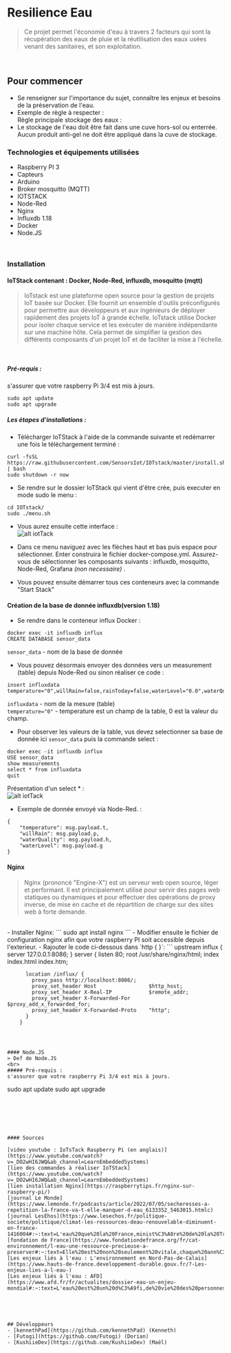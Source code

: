 # Resilience Eau
> Ce projet permet l'économie d'eau à travers 2 facteurs qui sont la récupération des eaux de pluie et la réutilisation des eaux usées venant des sanitaires, et son exploitation.
</br>

## Pour commencer

- Se renseigner sur l'importance du sujet, connaître les enjeux et besoins de la préservation de l'eau.
- Exemple de règle à respecter :  
Règle principale stockage des eaux : 
- Le stockage de l'eau doit être fait dans une cuve hors-sol ou enterrée. Aucun produit anti-gel ne doit être appliqué dans la cuve de stockage. 




### Technologies et équipements utilisées
- Raspberry PI 3
- Capteurs
- Arduino
- Broker mosquitto (MQTT)
- IOTSTACK
- Node-Red
- Nginx
- Influxdb 1.18
- Docker
- Node.JS
</br>

### Installation 

#### IoTStack contenant : Docker, Node-Red, influxdb, mosquitto (mqtt)  
> IoTstack est une plateforme open source pour la gestion de projets IoT basée sur Docker. Elle fournit un ensemble d'outils préconfigurés pour permettre aux développeurs et aux ingénieurs de déployer rapidement des projets IoT à grande échelle. IoTstack utilise Docker pour isoler chaque service et les exécuter de manière indépendante sur une machine hôte. Cela permet de simplifier la gestion des différents composants d'un projet IoT et de faciliter la mise à l'échelle.
</br>  

##### Pré-requis :  
s'assurer que votre raspberry Pi 3/4 est mis à jours.
```
sudo apt update
sudo apt upgrade
```  
##### Les étapes d'installations :  
- Télécharger IoTStack à l'aide de la commande suivante et redémarrer une fois le téléchargement terminé :  
```
curl -fsSL https://raw.githubusercontent.com/SensorsIot/IOTstack/master/install.sh | bash
sudo shutdown -r now
```
- Se rendre sur le dossier IoTStack qui vient d'être crée, puis executer en mode sudo le menu :  
```
cd IOTstack/
sudo ./menu.sh
```
- Vous aurez ensuite cette interface :  
![alt iotTack](https://ddrei.net/media/2021/02/IOTstack_mariadb_nc.png)

- Dans ce menu naviguez avec les flèches haut et bas puis espace pour sélectionner. Enter construira le fichier docker-compose.yml. Assurez-vous de sélectionner les composants suivants : 
influxdb, mosquitto, Node-Red, Grafana _(non necessaire)_ .
- Vous pouvez ensuite démarrer tous ces conteneurs avec la commande "Start Stack" 


#### Création de la base de donnée influxdb(version 1.18)
- Se rendre dans le conteneur influx Docker :  
```
docker exec -it influxdb influx
CREATE DATABASE sensor_data
```
`sensor_data` - nom de la base de donnée

- Vous pouvez désormais envoyer des données vers un measurement (table) depuis Node-Red ou sinon réaliser ce code :  
```
insert influxdata temperature="0",willRain=false,rainToday=false,waterLevel="0.0",waterQuality="0.0",drought=false
```
`influxdata` - nom de la mesure (table)  
`temperature="0"` - temperature est un champ de la table, 0 est la valeur du champ.

- Pour observer les valeurs de la table, vus devez selectionner sa base de donnée ici `sensor_data` puis la commande select :  
```
docker exec -it influxdb influx
USE sensor_data
show measurements
select * from influxdata
quit
```
Présentation d'un select * :  
![alt iotTack](https://preview.redd.it/rr5p6xxjagp51.png?width=374&format=png&auto=webp&s=4738b7bf2712b3ca1b1b98c522a6b9e59e996d67)

- Exemple de donnée envoyé via Node-Red. : 
```
{
    "temperature": msg.payload.t,
    "willRain": msg.payload.p,
    "waterQuality": msg.payload.h,
    "waterLevel": msg.payload.g
}
```

#### Nginx
> Nginx (prononcé "Engine-X") est un serveur web open source, léger et performant. Il est principalement utilisé pour servir des pages web statiques ou dynamiques et pour effectuer des opérations de proxy inverse, de mise en cache et de répartition de charge sur des sites web à forte demande.
<br>
- Installer Nginx: 
```
sudo apt install nginx
```
- Modifier ensuite le fichier de configuration nginx afin que votre raspberry PI soit accessible depuis l'exterieur.  
- Rajouter le code ci-dessous dans `http { }`:  
```
upstream influx {
          server 127.0.0.1:8086;
        }
 server {
          listen 80;
          root /usr/share/nginx/html;
          index index.html index.htm;

          location /influx/ {
            proxy_pass http://localhost:8086/;
            proxy_set_header Host                 $http_host;
            proxy_set_header X-Real-IP            $remote_addr;
            proxy_set_header X-Forwarded-For      $proxy_add_x_forwarded_for;
            proxy_set_header X-Forwarded-Proto    "http";
          }
        }
```



#### Node.JS
> Def de Node.JS
<br>
##### Pré-requis :
s'assurer que votre raspberry Pi 3/4 est mis à jours.
```
sudo apt update
sudo apt upgrade
```






#### Sources

[video youtube : IoTsTack Raspberry Pi (en anglais)](https://www.youtube.com/watch?v=_DO2wHI6JWQ&ab_channel=LearnEmbeddedSystems)  
[lien des commandes à réaliser IoTStack](https://www.youtube.com/watch?v=_DO2wHI6JWQ&ab_channel=LearnEmbeddedSystems)  
[lien installation Nginx](https://raspberrytips.fr/nginx-sur-raspberry-pi/)  
[journal Le Monde](https://www.lemonde.fr/podcasts/article/2022/07/05/secheresses-a-repetition-la-france-va-t-elle-manquer-d-eau_6133352_5463015.htmlc)  
[journal LesEhos](https://www.lesechos.fr/politique-societe/politique/climat-les-ressources-deau-renouvelable-diminuent-en-france-1416004#:~:text=L'eau%20que%20la%20France,minist%C3%A8re%20de%20la%20Transition%20%C3%A9cologique.&text=C'est%20une%20nouvelle%20d%C3%A9monstration%20concr%C3%A8te%20des%20cons%C3%A9quences%20du%20d%C3%A9r%C3%A8glement%20climatique.)  
[fondation de France](https://www.fondationdefrance.org/fr/cat-environnement/l-eau-une-ressource-precieuse-a-preserver#:~:text=Elle%20est%20non%20seulement%20vitale,chaque%20ann%C3%A9e%20le%2022%20mars.)  
[Les enjeux liés à l'eau : L'environnement en Nord-Pas-de-Calais](https://www.hauts-de-france.developpement-durable.gouv.fr/?-Les-enjeux-lies-a-l-eau-)  
[Les enjeux liés à l'eau : AFD](https://www.afd.fr/fr/actualites/dossier-eau-un-enjeu-mondial#:~:text=L'eau%20est%20un%20d%C3%A9fi,de%20vie%20des%20personnes%20d%C3%A9favoris%C3%A9es.)  





## Développeurs
- [kennethPad](https://github.com/kennethPad) (Kenneth)
- [Futogi](https://github.com/Futogi) (Dorian)
- [KushiieDev](https://github.com/KushiieDev) (Maël)
